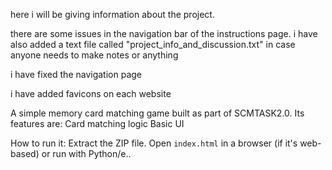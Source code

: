 here i will be giving information about the project. 

there are some issues in the navigation bar of the instructions page. 
i have also added a text file called "project_info_and_discussion.txt" in case anyone needs to make notes or anything

i have fixed the navigation page 

i have added favicons on each website 

A  simple memory card matching game built as part of SCMTASK2.0.
Its features are:
 Card matching logic
 Basic UI

 How to run it:
  Extract the ZIP file.
 Open `index.html` in a browser (if it's web-based) or run with Python/e..
 
 



